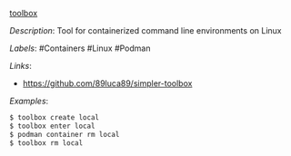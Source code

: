 [toolbox](https://github.com/containers/toolbox)

*Description*: Tool for containerized command line environments on Linux

*Labels*: #Containers #Linux #Podman

*Links*:
  - https://github.com/89luca89/simpler-toolbox

*Examples*:

```bash
$ toolbox create local
$ toolbox enter local
$ podman container rm local
$ toolbox rm local
```
